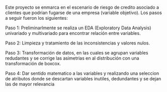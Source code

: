 Este proyecto se enmarca en el escenario de riesgo de credito asociado a clientes que podrian fugarse de una empresa (variable objetivo). 
Los pasos a seguir fueron los siguientes:

Paso 1: Preliminarlmente se realiza un EDA (Exploratory Data Analysis) univariado y multivariado para encontrar relación entre variables.

Paso 2: Limpieza y tratamiento de las inconsistencias y valores nulos. 

Paso 3: Transformación de datos, en las cuales se agrupan variables redudantes y se corrige las asimetrias en al distribución con una transformación de boxcox. 

Paso 4: Dar sentido matematico a las variables y realizando una seleccion de atributos donde se descartan variables inutiles, dedundantes y se dejan las de mayor relevancia 
